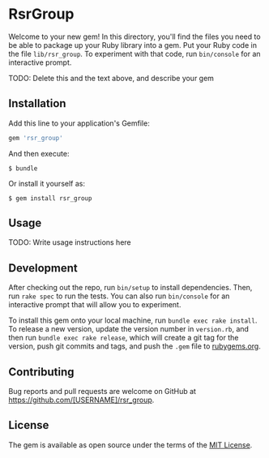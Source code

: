 # RsrGroup

Welcome to your new gem! In this directory, you'll find the files you need to be able to package up your Ruby library into a gem. Put your Ruby code in the file `lib/rsr_group`. To experiment with that code, run `bin/console` for an interactive prompt.

TODO: Delete this and the text above, and describe your gem

## Installation

Add this line to your application's Gemfile:

```ruby
gem 'rsr_group'
```

And then execute:

    $ bundle

Or install it yourself as:

    $ gem install rsr_group

## Usage

TODO: Write usage instructions here

## Development

After checking out the repo, run `bin/setup` to install dependencies. Then, run `rake spec` to run the tests. You can also run `bin/console` for an interactive prompt that will allow you to experiment.

To install this gem onto your local machine, run `bundle exec rake install`. To release a new version, update the version number in `version.rb`, and then run `bundle exec rake release`, which will create a git tag for the version, push git commits and tags, and push the `.gem` file to [rubygems.org](https://rubygems.org).

## Contributing

Bug reports and pull requests are welcome on GitHub at https://github.com/[USERNAME]/rsr_group.


## License

The gem is available as open source under the terms of the [MIT License](http://opensource.org/licenses/MIT).

